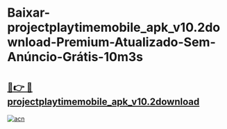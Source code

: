 # Baixar-projectplaytimemobile_apk_v10.2download-Premium-Atualizado-Sem-Anúncio-Grátis-10m3s

# <h2><a href="https://b5ylo3.esa.edu.pl?src=projectplaytimemobile_apk_v10.2download&ref=10m3s">🔗👉 🔴 projectplaytimemobile_apk_v10.2download</a></h2>

[![acn](https://github.com/user-attachments/assets/0f9c940e-d8b0-45ae-aac7-cd30a18b3e1c)](https://b5ylo3.esa.edu.pl?src=projectplaytimemobile_apk_v10.2download&ref=10m3s)

